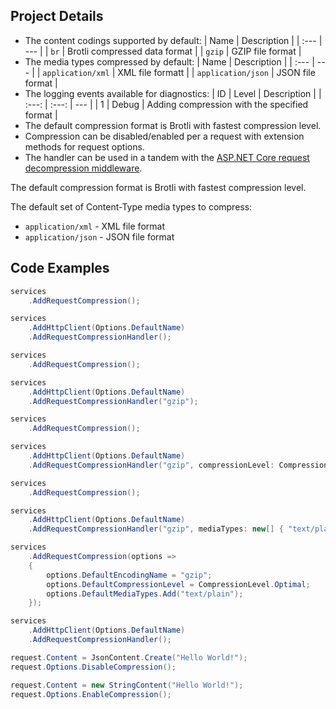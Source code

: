 ## Project Details

- The content codings supported by default:
  | Name | Description |
  | :--- | --- |
  | `br` | Brotli compressed data format |
  | `gzip` | GZIP file format |
- The media types compressed by default:
  | Name | Description |
  | :--- | --- |
  | `application/xml` | XML file formatt |
  | `application/json` | JSON file format |
- The logging events available for diagnostics:
  | ID | Level | Description |
  | :---: | :---: | --- |
  | 1 | Debug | Adding compression with the specified format |
- The default compression format is Brotli with fastest compression level.
- Compression can be disabled/enabled per a request with extension methods for request options.
- The handler can be used in a tandem with the [ASP.NET Core request decompression middleware](https://github.com/alexanderkozlenko/aspnetcore-request-decompression).

The default compression format is Brotli with fastest compression level.

The default set of Content-Type media types to compress:
- `application/xml` - XML file format
- `application/json` - JSON file format

## Code Examples

```cs
services
    .AddRequestCompression();

services
    .AddHttpClient(Options.DefaultName)
    .AddRequestCompressionHandler();
```
```cs
services
    .AddRequestCompression();

services
    .AddHttpClient(Options.DefaultName)
    .AddRequestCompressionHandler("gzip");
```
```cs
services
    .AddRequestCompression();

services
    .AddHttpClient(Options.DefaultName)
    .AddRequestCompressionHandler("gzip", compressionLevel: CompressionLevel.Optimal);
```
```cs
services
    .AddRequestCompression();

services
    .AddHttpClient(Options.DefaultName)
    .AddRequestCompressionHandler("gzip", mediaTypes: new[] { "text/plain" });
```
```cs
services
    .AddRequestCompression(options =>
    {
        options.DefaultEncodingName = "gzip";
        options.DefaultCompressionLevel = CompressionLevel.Optimal;
        options.DefaultMediaTypes.Add("text/plain");
    });

services
    .AddHttpClient(Options.DefaultName)
    .AddRequestCompressionHandler();
```
```cs
request.Content = JsonContent.Create("Hello World!");
request.Options.DisableCompression();
```
```cs
request.Content = new StringContent("Hello World!");
request.Options.EnableCompression();
```
